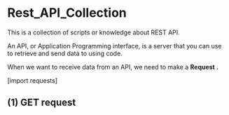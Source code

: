 # Rest_API_Collection

This is a collection of scripts or knowledge about REST API.

An API, or Application Programming interface, is a server that you can use to retrieve and send data to using code.

When we want to receive data from an API, we need to make a **Request** .

[import requests]

## (1) GET request
